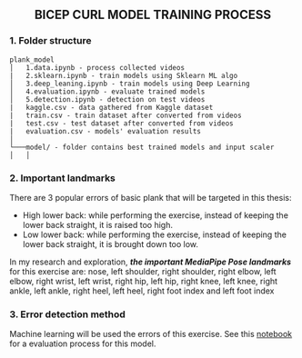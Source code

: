 <h2 align="center">BICEP CURL MODEL TRAINING PROCESS</h2>

### 1. Folder structure

```
plank_model
│   1.data.ipynb - process collected videos
|   2.sklearn.ipynb - train models using Sklearn ML algo
│   3.deep_leaning.ipynb - train models using Deep Learning
│   4.evaluation.ipynb - evaluate trained models
│   5.detection.ipynb - detection on test videos
|   kaggle.csv - data gathered from Kaggle dataset
|   train.csv - train dataset after converted from videos
|   test.csv - test dataset after converted from videos
|   evaluation.csv - models' evaluation results
│
└───model/ - folder contains best trained models and input scaler
│   │
```

### 2. Important landmarks

There are 3 popular errors of basic plank that will be targeted in this thesis:

-   High lower back: while performing the exercise, instead of keeping the lower back straight, it is raised too high.
-   Low lower back: while performing the exercise, instead of keeping the lower back straight, it is brought down too low.

In my research and exploration, **_the important MediaPipe Pose landmarks_** for this exercise are: nose, left shoulder, right shoulder, right elbow, left elbow, right wrist, left wrist, right hip, left hip, right knee, left knee, right ankle, left ankle, right heel, left heel, right foot index and left foot index

### 3. Error detection method

Machine learning will be used the errors of this exercise. See this [notebook](./4.evaluation.ipynb) for a evaluation process for this model.

